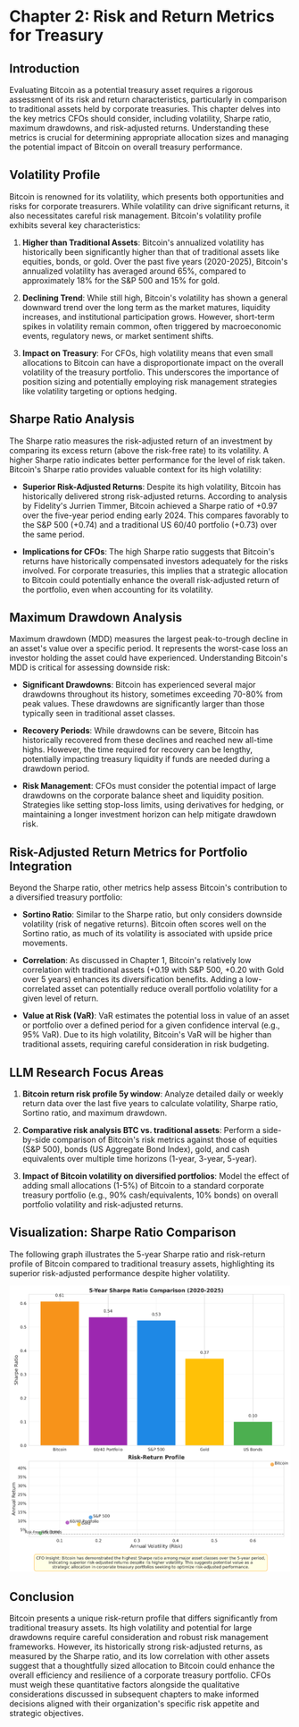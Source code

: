 # Chapter 2: Risk and Return Metrics for Treasury

## Introduction

Evaluating Bitcoin as a potential treasury asset requires a rigorous assessment of its risk and return characteristics, particularly in comparison to traditional assets held by corporate treasuries. This chapter delves into the key metrics CFOs should consider, including volatility, Sharpe ratio, maximum drawdowns, and risk-adjusted returns. Understanding these metrics is crucial for determining appropriate allocation sizes and managing the potential impact of Bitcoin on overall treasury performance.

## Volatility Profile

Bitcoin is renowned for its volatility, which presents both opportunities and risks for corporate treasurers. While volatility can drive significant returns, it also necessitates careful risk management. Bitcoin's volatility profile exhibits several key characteristics:

1. **Higher than Traditional Assets**: Bitcoin's annualized volatility has historically been significantly higher than that of traditional assets like equities, bonds, or gold. Over the past five years (2020-2025), Bitcoin's annualized volatility has averaged around 65%, compared to approximately 18% for the S&P 500 and 15% for gold.

2. **Declining Trend**: While still high, Bitcoin's volatility has shown a general downward trend over the long term as the market matures, liquidity increases, and institutional participation grows. However, short-term spikes in volatility remain common, often triggered by macroeconomic events, regulatory news, or market sentiment shifts.

3. **Impact on Treasury**: For CFOs, high volatility means that even small allocations to Bitcoin can have a disproportionate impact on the overall volatility of the treasury portfolio. This underscores the importance of position sizing and potentially employing risk management strategies like volatility targeting or options hedging.

## Sharpe Ratio Analysis

The Sharpe ratio measures the risk-adjusted return of an investment by comparing its excess return (above the risk-free rate) to its volatility. A higher Sharpe ratio indicates better performance for the level of risk taken. Bitcoin's Sharpe ratio provides valuable context for its high volatility:

- **Superior Risk-Adjusted Returns**: Despite its high volatility, Bitcoin has historically delivered strong risk-adjusted returns. According to analysis by Fidelity's Jurrien Timmer, Bitcoin achieved a Sharpe ratio of +0.97 over the five-year period ending early 2024. This compares favorably to the S&P 500 (+0.74) and a traditional US 60/40 portfolio (+0.73) over the same period.

- **Implications for CFOs**: The high Sharpe ratio suggests that Bitcoin's returns have historically compensated investors adequately for the risks involved. For corporate treasuries, this implies that a strategic allocation to Bitcoin could potentially enhance the overall risk-adjusted return of the portfolio, even when accounting for its volatility.

## Maximum Drawdown Analysis

Maximum drawdown (MDD) measures the largest peak-to-trough decline in an asset's value over a specific period. It represents the worst-case loss an investor holding the asset could have experienced. Understanding Bitcoin's MDD is critical for assessing downside risk:

- **Significant Drawdowns**: Bitcoin has experienced several major drawdowns throughout its history, sometimes exceeding 70-80% from peak values. These drawdowns are significantly larger than those typically seen in traditional asset classes.

- **Recovery Periods**: While drawdowns can be severe, Bitcoin has historically recovered from these declines and reached new all-time highs. However, the time required for recovery can be lengthy, potentially impacting treasury liquidity if funds are needed during a drawdown period.

- **Risk Management**: CFOs must consider the potential impact of large drawdowns on the corporate balance sheet and liquidity position. Strategies like setting stop-loss limits, using derivatives for hedging, or maintaining a longer investment horizon can help mitigate drawdown risk.

## Risk-Adjusted Return Metrics for Portfolio Integration

Beyond the Sharpe ratio, other metrics help assess Bitcoin's contribution to a diversified treasury portfolio:

- **Sortino Ratio**: Similar to the Sharpe ratio, but only considers downside volatility (risk of negative returns). Bitcoin often scores well on the Sortino ratio, as much of its volatility is associated with upside price movements.

- **Correlation**: As discussed in Chapter 1, Bitcoin's relatively low correlation with traditional assets (+0.19 with S&P 500, +0.20 with Gold over 5 years) enhances its diversification benefits. Adding a low-correlated asset can potentially reduce overall portfolio volatility for a given level of return.

- **Value at Risk (VaR)**: VaR estimates the potential loss in value of an asset or portfolio over a defined period for a given confidence interval (e.g., 95% VaR). Due to its high volatility, Bitcoin's VaR will be higher than traditional assets, requiring careful consideration in risk budgeting.

## LLM Research Focus Areas

1. **Bitcoin return risk profile 5y window**: Analyze detailed daily or weekly return data over the last five years to calculate volatility, Sharpe ratio, Sortino ratio, and maximum drawdown.

2. **Comparative risk analysis BTC vs. traditional assets**: Perform a side-by-side comparison of Bitcoin's risk metrics against those of equities (S&P 500), bonds (US Aggregate Bond Index), gold, and cash equivalents over multiple time horizons (1-year, 3-year, 5-year).

3. **Impact of Bitcoin volatility on diversified portfolios**: Model the effect of adding small allocations (1-5%) of Bitcoin to a standard corporate treasury portfolio (e.g., 90% cash/equivalents, 10% bonds) on overall portfolio volatility and risk-adjusted returns.

## Visualization: Sharpe Ratio Comparison

The following graph illustrates the 5-year Sharpe ratio and risk-return profile of Bitcoin compared to traditional treasury assets, highlighting its superior risk-adjusted performance despite higher volatility.

![Sharpe Ratio Comparison](../images/sharpe_ratio_comparison.png)

## Conclusion

Bitcoin presents a unique risk-return profile that differs significantly from traditional treasury assets. Its high volatility and potential for large drawdowns require careful consideration and robust risk management frameworks. However, its historically strong risk-adjusted returns, as measured by the Sharpe ratio, and its low correlation with other assets suggest that a thoughtfully sized allocation to Bitcoin could enhance the overall efficiency and resilience of a corporate treasury portfolio. CFOs must weigh these quantitative factors alongside the qualitative considerations discussed in subsequent chapters to make informed decisions aligned with their organization's specific risk appetite and strategic objectives.
